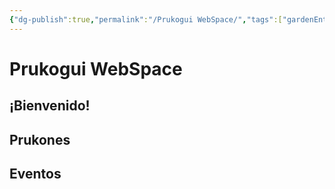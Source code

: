 ```yaml
---
{"dg-publish":true,"permalink":"/Prukogui WebSpace/","tags":["gardenEntry"]}
---
```


# Prukogui WebSpace
## ¡Bienvenido!

## Prukones

## Eventos